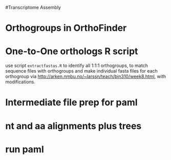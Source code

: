 

#Transcriptome Assembly 



# Orthogroups in OrthoFinder 



# One-to-One orthologs R script

use script `extractfastas.R` to identify all 1:1:1 orthogroups, to match sequence files with orthogroups 
    and make individual fasta files for each orthogroup via http://arken.nmbu.no/~larssn/teach/bin310/week8.html, with modifications. 


# Intermediate file prep for paml 


# nt and aa alignments plus trees

# run paml 



